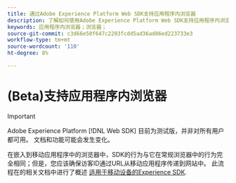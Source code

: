 ```yaml
---
title: 通过Adobe Experience Platform Web SDK支持应用程序内浏览器
description: 了解如何使用Adobe Experience Platform Web SDK支持应用程序内浏览器。
keywords: 应用程序内浏览器；浏览器；
source-git-commit: c3d66e50f647c2203fcdd5ad36ad86ed223733e3
workflow-type: tm+mt
source-wordcount: '110'
ht-degree: 8%

---
```



# (Beta)支持应用程序内浏览器

>[!IMPORTANT]
>
>Adobe Experience Platform [!DNL Web SDK] 目前为测试版，并非对所有用户都可用。 文档和功能可能会发生变化。

在嵌入到移动应用程序中的浏览器中，SDK的行为与它在常规浏览器中的行为完全相同；但是，您应该确保访客ID通过URL从移动应用程序传递到网站中。 此流程在的相关文档中进行了概述 [适用于移动设备的Experience SDK](https://experienceleague.adobe.com/docs/mobile-services/ios/sdk-reference-ios/hybrid-app.html).

